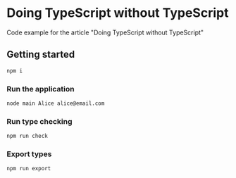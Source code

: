 # Doing TypeScript without TypeScript

Code example for the article "Doing TypeScript without TypeScript"

## Getting started

```bash
npm i
```

### Run the application

```bash
node main Alice alice@email.com
```

### Run type checking

```bash
npm run check
```

### Export types

```bash
npm run export
```
